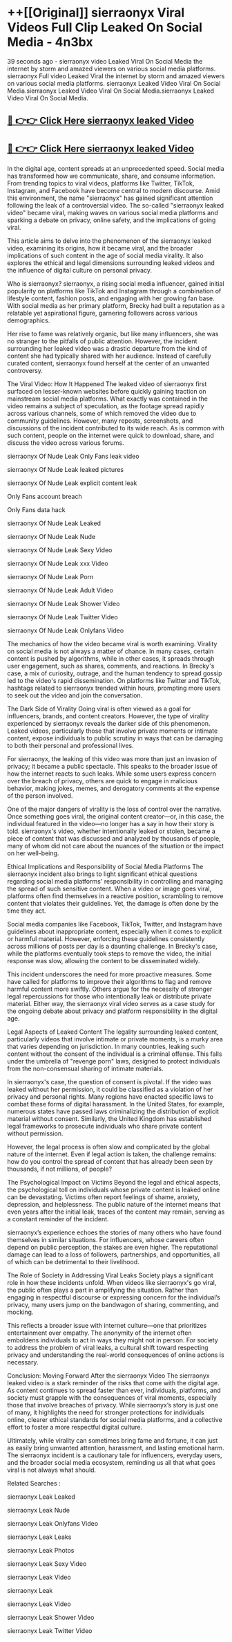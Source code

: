 # ++[[Original]] sierraonyx Viral Videos Full Clip Leaked On Social Media - 4n3bx<br>

39 seconds ago - sierraonyx video Leaked Viral On Social Media the internet by storm and amazed viewers on various social media platforms.
sierraonyx Full video Leaked Viral the internet by storm and amazed viewers on various social media platforms. sierraonyx Leaked Video Viral On Social Media.sierraonyx Leaked Video Viral On Social Media.sierraonyx Leaked Video Viral On Social Media.<br>


## [🔴 👉👉 Click Here sierraonyx leaked Video ](https://onlyclips.site?title=sierraonyx&ref=git)

## [🔴 👉👉 Click Here sierraonyx leaked Video ](https://onlyclips.site?title=sierraonyx&ref=git)

In the digital age, content spreads at an unprecedented speed. Social media has transformed how we communicate, share, and consume information. From trending topics to viral videos, platforms like Twitter, TikTok, Instagram, and Facebook have become central to modern discourse. Amid this environment, the name "sierraonyx" has gained significant attention following the leak of a controversial video. The so-called "sierraonyx leaked video" became viral, making waves on various social media platforms and sparking a debate on privacy, online safety, and the implications of going viral.

This article aims to delve into the phenomenon of the sierraonyx leaked video, examining its origins, how it became viral, and the broader implications of such content in the age of social media virality. It also explores the ethical and legal dimensions surrounding leaked videos and the influence of digital culture on personal privacy.

Who is sierraonyx?
sierraonyx, a rising social media influencer, gained initial popularity on platforms like TikTok and Instagram through a combination of lifestyle content, fashion posts, and engaging with her growing fan base. With social media as her primary platform, Brecky had built a reputation as a relatable yet aspirational figure, garnering followers across various demographics.

Her rise to fame was relatively organic, but like many influencers, she was no stranger to the pitfalls of public attention. However, the incident surrounding her leaked video was a drastic departure from the kind of content she had typically shared with her audience. Instead of carefully curated content, sierraonyx found herself at the center of an unwanted controversy.

The Viral Video: How It Happened
The leaked video of sierraonyx first surfaced on lesser-known websites before quickly gaining traction on mainstream social media platforms. What exactly was contained in the video remains a subject of speculation, as the footage spread rapidly across various channels, some of which removed the video due to community guidelines. However, many reposts, screenshots, and discussions of the incident contributed to its wide reach. As is common with such content, people on the internet were quick to download, share, and discuss the video across various forums.

sierraonyx Of Nude Leak Only Fans leak video

sierraonyx Of Nude Leak leaked pictures

sierraonyx Of Nude Leak explicit content leak

Only Fans account breach

Only Fans data hack

sierraonyx Of Nude Leak Leaked

sierraonyx Of Nude Leak Nude

sierraonyx Of Nude Leak Sexy Video

sierraonyx Of Nude Leak xxx Video

sierraonyx Of Nude Leak Porn

sierraonyx Of Nude Leak Adult Video

sierraonyx Of Nude Leak Shower Video

sierraonyx Of Nude Leak Twitter Video

sierraonyx Of Nude Leak Onlyfans Video

The mechanics of how the video became viral is worth examining. Virality on social media is not always a matter of chance. In many cases, certain content is pushed by algorithms, while in other cases, it spreads through user engagement, such as shares, comments, and reactions. In Brecky's case, a mix of curiosity, outrage, and the human tendency to spread gossip led to the video's rapid dissemination. On platforms like Twitter and TikTok, hashtags related to sierraonyx trended within hours, prompting more users to seek out the video and join the conversation.

The Dark Side of Virality
Going viral is often viewed as a goal for influencers, brands, and content creators. However, the type of virality experienced by sierraonyx reveals the darker side of this phenomenon. Leaked videos, particularly those that involve private moments or intimate content, expose individuals to public scrutiny in ways that can be damaging to both their personal and professional lives.

For sierraonyx, the leaking of this video was more than just an invasion of privacy; it became a public spectacle. This speaks to the broader issue of how the internet reacts to such leaks. While some users express concern over the breach of privacy, others are quick to engage in malicious behavior, making jokes, memes, and derogatory comments at the expense of the person involved.

One of the major dangers of virality is the loss of control over the narrative. Once something goes viral, the original content creator—or, in this case, the individual featured in the video—no longer has a say in how their story is told. sierraonyx's video, whether intentionally leaked or stolen, became a piece of content that was discussed and analyzed by thousands of people, many of whom did not care about the nuances of the situation or the impact on her well-being.

Ethical Implications and Responsibility of Social Media Platforms
The sierraonyx incident also brings to light significant ethical questions regarding social media platforms' responsibility in controlling and managing the spread of such sensitive content. When a video or image goes viral, platforms often find themselves in a reactive position, scrambling to remove content that violates their guidelines. Yet, the damage is often done by the time they act.

Social media companies like Facebook, TikTok, Twitter, and Instagram have guidelines about inappropriate content, especially when it comes to explicit or harmful material. However, enforcing these guidelines consistently across millions of posts per day is a daunting challenge. In Brecky's case, while the platforms eventually took steps to remove the video, the initial response was slow, allowing the content to be disseminated widely.

This incident underscores the need for more proactive measures. Some have called for platforms to improve their algorithms to flag and remove harmful content more swiftly. Others argue for the necessity of stronger legal repercussions for those who intentionally leak or distribute private material. Either way, the sierraonyx viral video serves as a case study for the ongoing debate about privacy and platform responsibility in the digital age.

Legal Aspects of Leaked Content
The legality surrounding leaked content, particularly videos that involve intimate or private moments, is a murky area that varies depending on jurisdiction. In many countries, leaking such content without the consent of the individual is a criminal offense. This falls under the umbrella of "revenge porn" laws, designed to protect individuals from the non-consensual sharing of intimate materials.

In sierraonyx's case, the question of consent is pivotal. If the video was leaked without her permission, it could be classified as a violation of her privacy and personal rights. Many regions have enacted specific laws to combat these forms of digital harassment. In the United States, for example, numerous states have passed laws criminalizing the distribution of explicit material without consent. Similarly, the United Kingdom has established legal frameworks to prosecute individuals who share private content without permission.

However, the legal process is often slow and complicated by the global nature of the internet. Even if legal action is taken, the challenge remains: how do you control the spread of content that has already been seen by thousands, if not millions, of people?

The Psychological Impact on Victims
Beyond the legal and ethical aspects, the psychological toll on individuals whose private content is leaked online can be devastating. Victims often report feelings of shame, anxiety, depression, and helplessness. The public nature of the internet means that even years after the initial leak, traces of the content may remain, serving as a constant reminder of the incident.

sierraonyx’s experience echoes the stories of many others who have found themselves in similar situations. For influencers, whose careers often depend on public perception, the stakes are even higher. The reputational damage can lead to a loss of followers, partnerships, and opportunities, all of which can be detrimental to their livelihood.

The Role of Society in Addressing Viral Leaks
Society plays a significant role in how these incidents unfold. When videos like sierraonyx's go viral, the public often plays a part in amplifying the situation. Rather than engaging in respectful discourse or expressing concern for the individual’s privacy, many users jump on the bandwagon of sharing, commenting, and mocking.

This reflects a broader issue with internet culture—one that prioritizes entertainment over empathy. The anonymity of the internet often emboldens individuals to act in ways they might not in person. For society to address the problem of viral leaks, a cultural shift toward respecting privacy and understanding the real-world consequences of online actions is necessary.

Conclusion: Moving Forward After the sierraonyx Video
The sierraonyx leaked video is a stark reminder of the risks that come with the digital age. As content continues to spread faster than ever, individuals, platforms, and society must grapple with the consequences of viral moments, especially those that involve breaches of privacy. While sierraonyx’s story is just one of many, it highlights the need for stronger protections for individuals online, clearer ethical standards for social media platforms, and a collective effort to foster a more respectful digital culture.

Ultimately, while virality can sometimes bring fame and fortune, it can just as easily bring unwanted attention, harassment, and lasting emotional harm. The sierraonyx incident is a cautionary tale for influencers, everyday users, and the broader social media ecosystem, reminding us all that what goes viral is not always what should.

Related Searches :

sierraonyx Leak Leaked

sierraonyx Leak Nude

sierraonyx Leak Onlyfans Video

sierraonyx Leak Leaks

sierraonyx Leak Photos

sierraonyx Leak Sexy Video

sierraonyx Leak Video

sierraonyx Leak

sierraonyx Leak Video

sierraonyx Leak Shower Video

sierraonyx Leak Twitter Video

